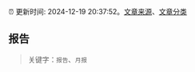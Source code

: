 :alarm_clock: 更新时间: 2024-12-19 20:37:52。[文章来源](/README.md)、[文章分类](/TAGS.md)

## 报告


> 关键字：`报告`、`月报`



